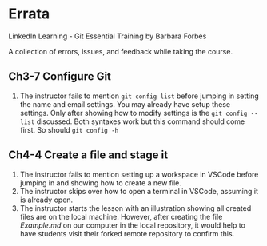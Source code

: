 # Errata
LinkedIn Learning - Git Essential Training by Barbara Forbes

A collection of errors, issues, and feedback while taking the course.

## Ch3-7 Configure Git
1. The instructor fails to mention `git config list` before jumping in setting the name and email settings. You may already have setup these settings. Only after showing how to modify settings is the `git config --list` discussed. Both syntaxes work but this command should come first. So should `git config -h`


## Ch4-4 Create a file and stage it
1. The instructor fails to mention setting up a workspace in VSCode before jumping in and showing how to create a new file.
2. The instructor skips over how to open a terminal in VSCode, assuming it is already open.
3. The instructor starts the lesson with an illustration showing all created files are on the local machine. However, after creating the file *Example.md* on our computer in the local repository, it would help to have students visit their forked remote repository to confirm this.


